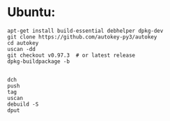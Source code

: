 # Ubuntu:

    apt-get install build-essential debhelper dpkg-dev
    git clone https://github.com/autokey-py3/autokey
    cd autokey
    uscan -dd
    git checkout v0.97.3  # or latest release 
    dpkg-buildpackage -b


    dch
    push
    tag
    uscan
    debuild -S
    dput